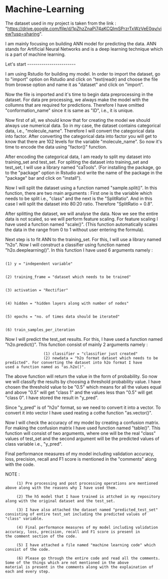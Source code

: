 # Machine-Learning

The dataset used in my project is taken from the link : "https://drive.google.com/file/d/1pZhzZnaPi74aKCQImSPrzrTxWzVeE0qv/view?usp=sharing".

I am mainly focusing on building ANN model for predicting the data. ANN stands for Artificial Neural Networks and is a deep learning technique which is a part of machine learning. 

Let's start ------------------------

I am using Rstudio for building my model. In order to import the dataset, go to "import" option on Rstudio and click on "text(readr) and choose the file from browse option and name it as "dataset" and click on "import".

Now the file is imported and it's time to begin data preprocessing in the dataset. For data pre processing, we always make the model with the collumns that are required for predictions. Therefore I have omitted "conformation_name" since it is same as "ID", i.e., it is unique.

Now first of all, we should know that for creating the model we should always use numerical data. So in my case, the dataset contains categorical data, i.e., "molecule_name". Therefore I will convert the categorical data into factor. After converting the categorical data into factor you will get to know that there are 102 levels for the variable "molecule_name". So now it's time to encode the data using "factor()" function.

After encoding the categorical data, I am ready to split my dataset into training_set and test_set. For spliting the dataset into training_set and test_set, I will use a library named "caTools". (For installing the package, go to the "package" option in Rstudio and write the name of the package in the "package" bar and click on "install"). 

Now I will split the dataset using a function named "sample.split()". In this function, there are two main arguments : First one is the variable which needs to be split i.e., "class" and the next is the "SplitRatio". And in this case I will split the dataset into 80:20 ratio. Therefore "SplitRatio = 0.8".

After splitting the dataset, we will analyse the data. Now we see the entire data is not scaled, so we will perform feature scaling. For feature scaling I have used a function named "scale()". (This function automatically scales the data in the range from 0 to 1 without user entering the formula).

Next step is to fit ANN to the training_set. For this, I will use a library named "h2o". Now I will construct a classifier using function named "h2o.deeplearning()". In this function I have used 6 arguments namely  :  
                                                                                
                                                                                (1) y = "independent variable"

                                                                                (2) training_frame = "dataset which needs to be trained"
                                                                                
                                                                                (3) activation = "Rectifier"
                                                                                
                                                                                (4) hidden = "hidden layers along with number of nodes"
                                                                                
                                                                                (5) epochs = "no. of times data should be iterated"
                                                                                
                                                                                (6) train_samples_per_iteration
                                                                                

Now I will predict the test_set results. For this, I have used a function named "h2o.predict()". This function consist of mainly 2 arguments namely  : 

                     (1) classifier = "classifier just created"
                     (2) newdata = "h2o format dataset which needs to be predicted". For converting the dataset into h2o format I have                                      used a function named as "as.h2o()".
                     
                                                                               
The above function will return the value in the form of probability. So now we will classify the results by choosing a threshold probability value. I have chosen the threshold value to be "0.5" which means for all the values equal and above "0.5" will get "class 1" and the values less than "0.5" will get "class 0". I have stored the result in "y_pred".

Since "y_pred" is of "h2o" format, so we need to convert it into a vector. To convert it into vector I have used reating a cothe function "as.vector()".

Now I will check the accuracy of my model by creating a confusion matrix. For making the confusion matrix I have used function named "table()". This function will consist of two arguments, where one will be the real "class" values of test_set and the second argument will be the predicted values of class variable i.e., "y_pred".

Final performance measures of my model including validation accuracy, loss, precision, recall and F1 score is mentioned in the "comments" along with the code.

NOTE  : 

         (1) Pre processing and post processing operations are mentioned above along with the reasons why I have used them.
         
         (2) The h5 model that I have trained is attched in my repository along with the original dataset and the test_set.
         
         (3) I have also attached the dataset named "predicted_test_set" consisting of entire test_set including the predicted values of              "class" variable.
         
         (4) Final performance measures of my model including validation accuracy, loss, precision, recall and F1 score is present in                the comment section of the code.
         
         (5) I have attached a file named "machine learning code" which consist of the code.
         
         (6) Please go through the entire code and read all the comments. Some of the things which are not mentioned in the above                    material is present in the comments along with the explaination of each and every step. 
         
